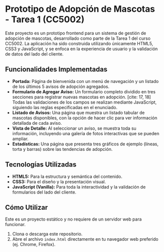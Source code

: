 # Prototipo de Adopción de Mascotas - Tarea 1 (CC5002)

Este proyecto es un prototipo frontend para un sistema de gestión de adopción de mascotas, desarrollado como parte de la Tarea 1 del curso CC5002. La aplicación ha sido construida utilizando únicamente HTML5, CSS3 y JavaScript, y se enfoca en la experiencia de usuario y la validación de datos del lado del cliente.

## Funcionalidades Implementadas

* **Portada:** Página de bienvenida con un menú de navegación y un listado de los últimos 5 avisos de adopción agregados.
* **Formulario de Agregar Aviso:** Un formulario completo dividido en tres secciones para registrar nuevas mascotas en adopción. [cite: 17, 18] Todas las validaciones de los campos se realizan mediante JavaScript, siguiendo las reglas especificadas en el enunciado.
* **Listado de Avisos:** Una página que muestra un listado tabular de mascotas disponibles, con la opción de hacer clic para ver información detallada de cada aviso.
* **Vista de Detalle:** Al seleccionar un aviso, se muestra toda su información, incluyendo una galería de fotos interactivas que se pueden ampliar.
* **Estadísticas:** Una página que presenta tres gráficos de ejemplo (líneas, torta y barras) sobre las tendencias de adopción.

## Tecnologías Utilizadas

* **HTML5:** Para la estructura y semántica del contenido.
* **CSS3:** Para el diseño y la presentación visual.
* **JavaScript (Vanilla):** Para toda la interactividad y la validación de formularios del lado del cliente.

## Cómo Utilizar

Este es un proyecto estático y no requiere de un servidor web para funcionar.

1.  Clona o descarga este repositorio.
2.  Abre el archivo `index.html` directamente en tu navegador web preferido (ej. Chrome, Firefox).